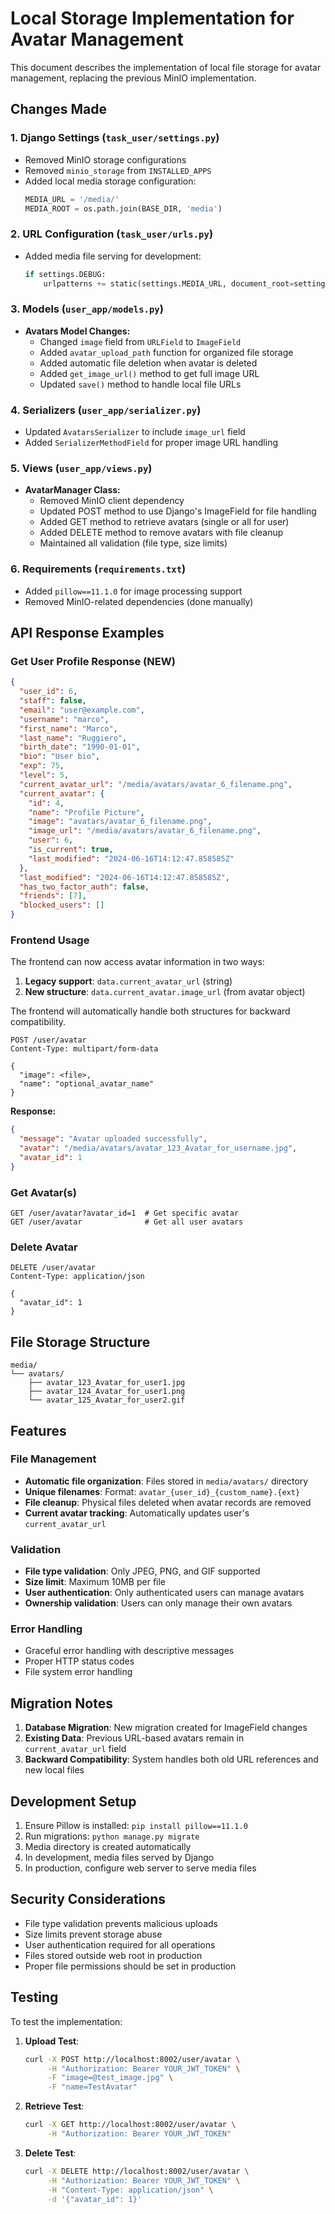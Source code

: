 # Local Storage Implementation for Avatar Management

This document describes the implementation of local file storage for avatar management, replacing the previous MinIO implementation.

## Changes Made

### 1. Django Settings (`task_user/settings.py`)
- Removed MinIO storage configurations
- Removed `minio_storage` from `INSTALLED_APPS`
- Added local media storage configuration:
  ```python
  MEDIA_URL = '/media/'
  MEDIA_ROOT = os.path.join(BASE_DIR, 'media')
  ```

### 2. URL Configuration (`task_user/urls.py`)
- Added media file serving for development:
  ```python
  if settings.DEBUG:
      urlpatterns += static(settings.MEDIA_URL, document_root=settings.MEDIA_ROOT)
  ```

### 3. Models (`user_app/models.py`)
- **Avatars Model Changes:**
  - Changed `image` field from `URLField` to `ImageField`
  - Added `avatar_upload_path` function for organized file storage
  - Added automatic file deletion when avatar is deleted
  - Added `get_image_url()` method to get full image URL
  - Updated `save()` method to handle local file URLs

### 4. Serializers (`user_app/serializer.py`)
- Updated `AvatarsSerializer` to include `image_url` field
- Added `SerializerMethodField` for proper image URL handling

### 5. Views (`user_app/views.py`)
- **AvatarManager Class:**
  - Removed MinIO client dependency
  - Updated POST method to use Django's ImageField for file handling
  - Added GET method to retrieve avatars (single or all for user)
  - Added DELETE method to remove avatars with file cleanup
  - Maintained all validation (file type, size limits)

### 6. Requirements (`requirements.txt`)
- Added `pillow==11.1.0` for image processing support
- Removed MinIO-related dependencies (done manually)

## API Response Examples

### Get User Profile Response (NEW)
```json
{
  "user_id": 6,
  "staff": false,
  "email": "user@example.com",
  "username": "marco",
  "first_name": "Marco",
  "last_name": "Ruggiero",
  "birth_date": "1990-01-01",
  "bio": "User bio",
  "exp": 75,
  "level": 5,
  "current_avatar_url": "/media/avatars/avatar_6_filename.png",
  "current_avatar": {
    "id": 4,
    "name": "Profile Picture",
    "image": "avatars/avatar_6_filename.png",
    "image_url": "/media/avatars/avatar_6_filename.png",
    "user": 6,
    "is_current": true,
    "last_modified": "2024-06-16T14:12:47.858585Z"
  },
  "last_modified": "2024-06-16T14:12:47.858585Z",
  "has_two_factor_auth": false,
  "friends": [7],
  "blocked_users": []
}
```

### Frontend Usage
The frontend can now access avatar information in two ways:

1. **Legacy support**: `data.current_avatar_url` (string)
2. **New structure**: `data.current_avatar.image_url` (from avatar object)

The frontend will automatically handle both structures for backward compatibility.
```http
POST /user/avatar
Content-Type: multipart/form-data

{
  "image": <file>,
  "name": "optional_avatar_name"
}
```

**Response:**
```json
{
  "message": "Avatar uploaded successfully",
  "avatar": "/media/avatars/avatar_123_Avatar_for_username.jpg",
  "avatar_id": 1
}
```

### Get Avatar(s)
```http
GET /user/avatar?avatar_id=1  # Get specific avatar
GET /user/avatar              # Get all user avatars
```

### Delete Avatar
```http
DELETE /user/avatar
Content-Type: application/json

{
  "avatar_id": 1
}
```

## File Storage Structure

```
media/
└── avatars/
    ├── avatar_123_Avatar_for_user1.jpg
    ├── avatar_124_Avatar_for_user1.png
    └── avatar_125_Avatar_for_user2.gif
```

## Features

### File Management
- **Automatic file organization**: Files stored in `media/avatars/` directory
- **Unique filenames**: Format: `avatar_{user_id}_{custom_name}.{ext}`
- **File cleanup**: Physical files deleted when avatar records are removed
- **Current avatar tracking**: Automatically updates user's `current_avatar_url`

### Validation
- **File type validation**: Only JPEG, PNG, and GIF supported
- **Size limit**: Maximum 10MB per file
- **User authentication**: Only authenticated users can manage avatars
- **Ownership validation**: Users can only manage their own avatars

### Error Handling
- Graceful error handling with descriptive messages
- Proper HTTP status codes
- File system error handling

## Migration Notes

1. **Database Migration**: New migration created for ImageField changes
2. **Existing Data**: Previous URL-based avatars remain in `current_avatar_url` field
3. **Backward Compatibility**: System handles both old URL references and new local files

## Development Setup

1. Ensure Pillow is installed: `pip install pillow==11.1.0`
2. Run migrations: `python manage.py migrate`
3. Media directory is created automatically
4. In development, media files served by Django
5. In production, configure web server to serve media files

## Security Considerations

- File type validation prevents malicious uploads
- Size limits prevent storage abuse
- User authentication required for all operations
- Files stored outside web root in production
- Proper file permissions should be set in production

## Testing

To test the implementation:

1. **Upload Test**: 
   ```bash
   curl -X POST http://localhost:8002/user/avatar \
        -H "Authorization: Bearer YOUR_JWT_TOKEN" \
        -F "image=@test_image.jpg" \
        -F "name=TestAvatar"
   ```

2. **Retrieve Test**:
   ```bash
   curl -X GET http://localhost:8002/user/avatar \
        -H "Authorization: Bearer YOUR_JWT_TOKEN"
   ```

3. **Delete Test**:
   ```bash
   curl -X DELETE http://localhost:8002/user/avatar \
        -H "Authorization: Bearer YOUR_JWT_TOKEN" \
        -H "Content-Type: application/json" \
        -d '{"avatar_id": 1}'
   ```
